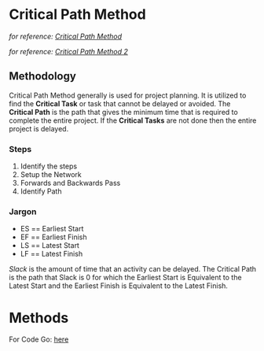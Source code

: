 # Critical Path Method

*for reference: [Critical Path Method](https://asana.com/resources/critical-path-method)*

*for reference: [Critical Path Method 2](https://www.geeksforgeeks.org/software-engineering-critical-path-method/)*

## Methodology

Critical Path Method generally is used for project planning. It is utilized to find the **Critical Task** or task that cannot be delayed or avoided. The **Critical Path** is the path that gives the minimum time that is required to complete the entire project. If the **Critical Tasks** are not done then the entire project is delayed.

### Steps
1. Identify the steps
2. Setup the Network
3. Forwards and Backwards Pass
4. Identify Path

### Jargon
- ES == Earliest Start
- EF == Earliest Finish
- LS == Latest Start
- LF == Latest Finish

*Slack* is the amount of time that an activity can be delayed. The Critical Path is the path that Slack is 0 for which the Earliest Start is Equivalent to the Latest Start and the Earliest Finish is Equivalent to the Latest Finish.

# Methods

For Code Go: [here](../../../../../Java_Code/Algorithms/Critical_Path_Method/CPM.java)


